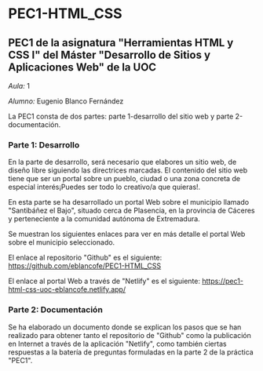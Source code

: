 # PEC1-HTML_CSS

## **PEC1** de la asignatura **"Herramientas HTML y CSS I"** del Máster "Desarrollo de Sitios y Aplicaciones Web" de la **UOC**

*Aula:* 1

*Alumno:* Eugenio Blanco Fernández

La PEC1 consta de dos partes: parte 1-desarrollo del sitio web y  parte 2-documentación.



### Parte 1: Desarrollo

En la parte de desarrollo, será necesario que elabores un sitio web, de diseño libre siguiendo las directrices marcadas. El contenido del sitio web tiene que ser un portal sobre un pueblo, ciudad o una zona concreta de especial interés¡Puedes ser todo lo creativo/a que quieras!.

En esta parte se ha desarrollado un portal Web sobre el municipio llamado "Santibáñez el Bajo", situado cerca de Plasencia, en la provincia de Cáceres y perteneciente a la comunidad autónoma de Extremadura.

Se muestran los siguientes enlaces para ver en más detalle el portal Web sobre el municipio seleccionado.

El enlace al repositorio "Github" es el siguiente: https://github.com/eblancofe/PEC1-HTML_CSS

El enlace al portal Web a través de "Netlify" es el siguiente: https://pec1-html-css-uoc-eblancofe.netlify.app/



### Parte 2: Documentación

Se ha elaborado un documento donde se explican los pasos que se han realizado para obtener tanto el repositorio de "Github" como la publicación en Internet a través de la aplicación "Netlify", como también ciertas respuestas a la batería de preguntas formuladas en la parte 2 de la práctica "PEC1".

